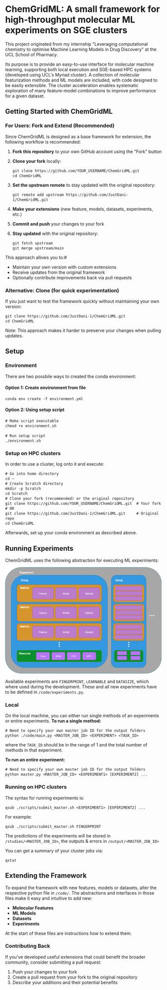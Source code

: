 # ChemGridML: A small framework for high-throughput molecular ML experiments on SGE clusters

This project originated from my internship "Leveraging computational chemistry to optimise Machine Learning Models in Drug Discovery" at the UCL School of Pharmacy.

Its purpose is to provide an easy-to-use interface for molecular machine learning, supporting both local execution and SGE-based HPC systems (developed using UCL's Myriad cluster). A collection of molecular featurization methods and ML models are included, with code designed to be easily extensible. The cluster acceleration enables systematic exploration of many feature-model combinations to improve performance for a given dataset.

## Getting Started with ChemGridML

### For Users: Fork and Extend (Recommended)

Since ChemGridML is designed as a base framework for extension, the following workflow is recommended:

1. **Fork this repository** to your own GitHub account using the "Fork" button
2. **Clone your fork** locally:

    ```console
    git clone https://github.com/YOUR_USERNAME/ChemGridML.git
    cd ChemGridML
    ```

3. **Set the upstream remote** to stay updated with the original repository:

   ```console
   git remote add upstream https://github.com/JustDani-1/ChemGridML.git
   ```

4. **Make your extensions** (new feature, models, datasets, experiments, etc.)
5. **Commit and push** your changes to your fork
6. **Stay updated** with the original repository:

   ```console
   git fetch upstream
   git merge upstream/main
   ```

This approach allows you to:#

- Maintain your own version with custom extensions
- Receive updates from the original framework
- Optionally contribute improvements back via pull requests

### Alternative: Clone (for quick experimentation)

If you just want to test the framework quickly without maintaining your own version:

```console
git clone https://github.com/JustDani-1/ChemGridML.git
cd ChemGridML
```

Note: This approach makes it harder to preserve your changes when pulling updates.

## Setup

### Environment

There are two possbile ways to created the conda environment:

#### Option 1: Create environment from file

```console
conda env create -f environment.yml
```

#### Option 2: Using setup script

```console
# Make script executable
chmod +x environment.sh

# Run setup script
./environment.sh
```

### Setup on HPC clusters

In order to use a cluster, log onto it and execute:

```console
# Go into home directory
cd ~
# Create Scratch directory
mkdir -p Scratch
cd Scratch
# Clone your fork (recommended) or the original repository
git clone https://github.com/YOUR_USERNAME/ChemGridML.git  # Your fork
# OR
git clone https://github.com/JustDani-1/ChemGridML.git     # Original repo
cd ChemGridML
```

Afterwards, set up your conda environment as described above.

## Running Experiments

ChemGridML uses the following abstraction for executing ML experiments:

![Experiment Composition](assets/strategy.png)

Available experiments are `FINGERPRINT`, `LEARNABLE` and `DATASIZE`, which where used during the development. These and all new experiments have to be defined in `/code/experiments.py`.

### Local

On the local machine, you can either run single methods of an experiments or entire experiments.
**To run a single method:**

```console
# Need to specify your own master job ID for the output folders
python ./code/main.py <MASTER_JOB_ID> <EXPERIMENT> <TASK_ID>
```

where the `TASK_ID` should be in the range of 1 and the total number of methods in that experiment.

**To run an entire experiment:**

```console
# Need to specify your own master job ID for the output folders
python master.py <MASTER_JOB_ID> <EXPERIMENT1> [EXPERIMENT2] ...
```

### Running on HPC clusters

The syntax for running experiments is:

```console
qsub ./scripts/submit_master.sh <EXPERIMENT1> [EXPERIMENT2] ...
```

For example:

```console
qsub ./scripts/submit_master.sh FINGERPRINT
```

The predictions of the experiments will be stored in `/studies/<MASTER_JOB_ID>`, the outputs & errors in `/output/<MASTER_JOB_ID>`

You can get a summary of your cluster jobs via:

```console
qstat
```

## Extending the Framework

To expand the framework with new features, models or datasets, alter the respective python file in `/code/`. The abstractions and interfaces in those files make it easy and intuitive to add new:

- **Molecular Features**
- **ML Models**
- **Datasets**
- **Experiments**

At the start of these files are instructions how to extend them.

### Contributing Back

If you've developed useful extensions that could benefit the broader community, consider submitting a pull request:

1. Push your changes to your fork
2. Create a pull request from your fork to the original repository
3. Describe your additions and their potential benefits
